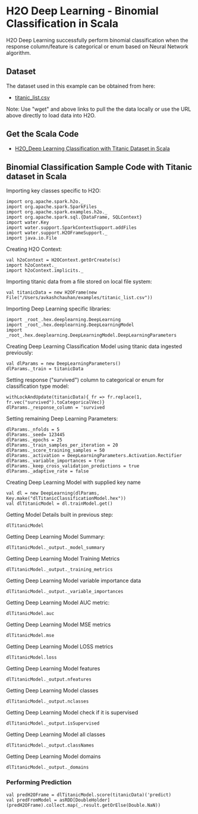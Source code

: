 # H2O Deep Learning - Binomial Classification in Scala # 

H2O Deep Learning successfully perform binomial classification when the response column/feature is categorical or enum based on Neural Network algorithm. 

## Dataset ##
The dataset used in this example can be obtained from here:
 - [titanic_list.csv](https://raw.githubusercontent.com/Avkash/mldl/master/data/titanic_list.csv)

Note: Use "wget" and above links to pull the the data locally or use the URL above directly to load data into H2O.
  
## Get the Scala Code ##
  - [H2O_Deep Learning Classification with Titanic Dataset in Scala](https://github.com/Avkash/mldl/blob/master/code/scala/H2O_DeepLearning_Titanic.scala)
  
## Binomial Classification Sample Code with Titanic dataset in Scala ##

Importing key classes specific to H2O:
```
import org.apache.spark.h2o._
import org.apache.spark.SparkFiles
import org.apache.spark.examples.h2o._
import org.apache.spark.sql.{DataFrame, SQLContext}
import water.Key
import water.support.SparkContextSupport.addFiles
import water.support.H2OFrameSupport._
import java.io.File
```

Creating H2O Context:
```
val h2oContext = H2OContext.getOrCreate(sc)
import h2oContext._
import h2oContext.implicits._
```

Importing titanic data from a file stored on local file system:
```
val titanicData = new H2OFrame(new File("/Users/avkashchauhan/examples/titanic_list.csv"))
```

Importing Deep Learning specific libraries:
```
import _root_.hex.deeplearning.DeepLearning
import _root_.hex.deeplearning.DeepLearningModel
import _root_.hex.deeplearning.DeepLearningModel.DeepLearningParameters
```

Creating Deep Learning Classification Model using titanic data ingested previously:
```
val dlParams = new DeepLearningParameters()
dlParams._train = titanicData
```

Setting response ("survived") column to categorical or enum for classification type model:
```
withLockAndUpdate(titanicData){ fr => fr.replace(1, fr.vec("survived").toCategoricalVec)}
dlParams._response_column = 'survived
```

Setting remaining Deep Learning Parameters:
```
dlParams._nfolds = 5
dlParams._seed= 123445
dlParams._epochs = 25
dlParams._train_samples_per_iteration = 20
dlParams._score_training_samples = 50
dlParams._activation = DeepLearningParameters.Activation.Rectifier
dlParams._variable_importances = true
dlParams._keep_cross_validation_predictions = true
dlParams._adaptive_rate = false
```

Creating Deep Learning Model with supplied key name
```
val dl = new DeepLearning(dlParams, Key.make("dlTitanicClassificationModel.hex"))
val dlTitanicModel = dl.trainModel.get()
```

Getting Model Details built in previous step:
```
dlTitanicModel
```

Getting Deep Learning Model Summary:
```
dlTitanicModel._output._model_summary
```

Getting Deep Learning Model Training Metrics
```
dlTitanicModel._output._training_metrics
```
Getting Deep Learning Model variable importance data
```
dlTitanicModel._output._variable_importances
```

Getting Deep Learning Model AUC metric:
```
dlTitanicModel.auc
```

Getting Deep Learning Model MSE metrics
```
dlTitanicModel.mse
```

Getting Deep Learning Model LOSS metrics
```
dlTitanicModel.loss
```

Getting Deep Learning Model features
```
dlTitanicModel._output.nfeatures
```

Getting Deep Learning Model classes
```
dlTitanicModel._output.nclasses
```

Getting Deep Learning Model check if it is supervised
```
dlTitanicModel._output.isSupervised
```

Getting Deep Learning Model all classes
```
dlTitanicModel._output.classNames
```

Getting Deep Learning Model domains
```
dlTitanicModel._output._domains
```

### Performing Prediction ###
```
val predH2OFrame = dlTitanicModel.score(titanicData)('predict)
val predFromModel = asRDD[DoubleHolder](predH2OFrame).collect.map(_.result.getOrElse(Double.NaN))
```




